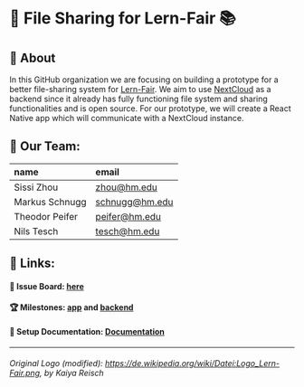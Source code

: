 # 📂 File Sharing for Lern-Fair 📚

## 🔎 About
In this GitHub organization we are focusing on building a prototype for a better file-sharing system for [Lern-Fair](https://www.lern-fair.de/).
We aim to use [NextCloud](https://nextcloud.com/) as a backend since it already has fully functioning file system and sharing functionalities and is open source. For our prototype, we will create a React Native app which will communicate with a NextCloud instance.

## 👥 Our Team:
| name | email |
| :------------- |:------------- |
| Sissi Zhou | zhou@hm.edu | 
| Markus Schnugg | schnugg@hm.edu |
| Theodor Peifer | peifer@hm.edu |
| Nils Tesch| tesch@hm.edu |

## 🔗 Links:
#### 📁 Issue Board: [here](https://github.com/orgs/lern-fair-file-sharing/projects/2)
#### 🏆 Milestones: [app](https://github.com/lern-fair-file-sharing/app/milestones) and [backend](https://github.com/lern-fair-file-sharing/backend/milestones)
#### 📜 Setup Documentation: [Documentation](https://github.com/lern-fair-file-sharing/.github/blob/main/DOCUMENTATION.md)
---

###### Original Logo (modified): https://de.wikipedia.org/wiki/Datei:Logo_Lern-Fair.png, by Kaiya Reisch
